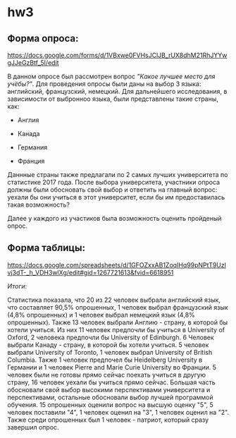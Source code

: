 # hw3
## Форма опроса:

https://docs.google.com/forms/d/1VBxwe0FVHsJClJB_rUX8dhM21RhJYYwgJJeGzBtf_5I/edit

В данном опросе был рассмотрен вопрос _"Какое лучшее место для учёбы?"_. 
Для проведения опросы были даны на выбор 3 языка: английский, французский, немецкий. Для дальнейшего исследования, в зависимости от выбронноо языка, были представлены такие страны, как: 

- Англия 

- Канада

- Германия

- Франция

Даннные страны также предлагали по 2 самых лучших университета по статистике 2017 года. После выбора университета, участники опроса должны были обосновать свой выбор и ответить на главный вопрос: уехали бы они учиться в этот университет, если бы им предоставилась такая возможность?

Далее у каждого из участиков была возможность оценить пройденый опрос.

## Форма таблицы:

https://docs.google.com/spreadsheets/d/1GFOZxxAB1ZoqIHq99pNPtT9Uzlvj3dT-_h_VDH3wlXg/edit#gid=1267721613&fvid=6618951

_Итоги_:

Статистика показала, что 20 из 22 человек выбрали английский язык, что составляет 90,5% опрошенных, 1 человек выбрал французский язык (4,8% опрошенных) и 1 человек выбрал немецкий язык (4,8% опрошенных). Также 13 человек выбрали Англию - страну, в которой бы хотели учиться. Из них 11 человек предпочли бы учиться в University of Oxford, 2 человека предпочли бы University of Edinburgh. 6 Человек выбрали Канаду - страну, в которой бы хотели учиться. 5 человек выбрали University of Toronto, 1 человек выбрал University of British Columbia. Также 1 человек предпочел бы Heidelberg University в Германии и 1 человек Pierre and Marie Curie University во Франции. 5 человек были не готовы прямо сейчас поехать учиться в другую страну, 16 человек уехали бы учиться прямо сейчас. Большая часть обосновали свой выбор высокими перспективами университета и перспективами, остальные обосновали выбор лучшей программой обучения. 15 опрошенных оценили вопрос на высшую оценку "5", 5 человек поставили "4", 1 человек оценил на "3", 1 человек оценил на "2". Также среди опрошенных был 1 человек - патриот, который сразу завершил опрос.
